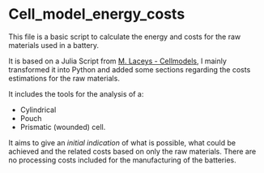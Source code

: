 # Cell_model_energy_costs
This file is a basic script to calculate the energy and costs for the raw materials used in a battery. 

It is based on a Julia Script from [M. Laceys - Cellmodels](https://github.com/mjlacey/cellmodels), I mainly transformed it into Python and added some sections regarding the costs estimations for the raw materials. 

It includes the tools for the analysis of a:  
- Cylindrical 
- Pouch 
- Prismatic (wounded) 
cell. 

It aims to give an *initial indication* of what is possible, what could be achieved and the related costs based on only the raw materials. There are no processing costs included for the manufacturing of the batteries. 
